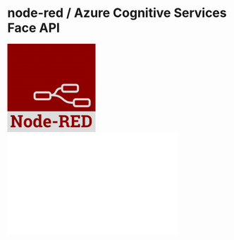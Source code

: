 # node-red / Azure Cognitive Services Face API

![](/resources/logo-node-red.png)
![](/resources/cognitive-logo.svg)
